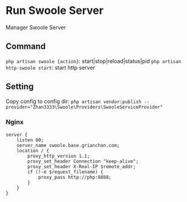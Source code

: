 # Run Swoole Server

Manager Swoole Server

## Command

`php artisan swoole {action}`: start|stop|reload|status|pid
`php artisan http-swoole start`: start http server

## Setting

Copy config to config dir: `php artisan vendor:publish --provider="Zhan3333\Swoole\Providers\SwooleServiceProvider"`
 
### Nginx

```
server {
    listen 80;
    server_name swoole.base.grianchan.com;
    location / {
        proxy_http_version 1.1;
        proxy_set_header Connection "keep-alive";
        proxy_set_header X-Real-IP $remote_addr;
        if (!-e $request_filename) {
            proxy_pass http://php:8888;
        }
    }
}
```
